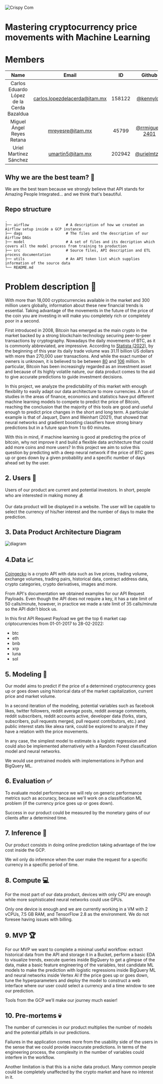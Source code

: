 ![Crispy Com](https://user-images.githubusercontent.com/69408484/168495208-69d62b90-8959-4581-9826-6ee32a3ec581.png)

# Mastering cryptocurrency price movements with Machine Learning

# Members 

| **Name** | **Email** | **ID** | **Github** | 
|:---:|:---:|:---:|:---:|
| Carlos Eduardo López de la Cerda Bazaldua | carlos.lopezdelacerda@itam.mx | 158122 | [@kennyldc](https://github.com/kennyldc) | 
| Miguel Ángel Reyes Retana | mreyesre@itam.mx | 45799 | [@rrmiguel-2401](https://github.com/rrmiguel-2401) |
| Uriel Martínez Sánchez | umartin5@itam.mx | 202942 | [@urielmtzsa](https://github.com/urielmtzsa) |


## Why we are the best team? :busts_in_silhouette:

We are the best team because we strongly believe that API stands for Amazing People Integrated... and we think that's beautiful.

## Repo structure 
    .
    ├── airflow                 # A description of how we created an Airflow setup inside a GCP instance
    ├── dags                    # The files and the description of our Airflow DAGs
    ├── model                   # A set of files and its decription which covers all the model process from training to production
    ├── src                     # Source files, API description and ETL process documentation
    ├── utils                   # An API token list which supplies information of the source data
    └── README.md

# Problem description 👀

With more than 18,000 cryptocurrencies available in the market and 300 million users globally, information about these new financial trends is essential. Taking advantage of the movements in the future of the price of the coin you are investing in will make you completely rich or completely poor in a second.

First introduced in 2008, Bitcoin has emerged as the main crypto in the market backed by a strong blockchain technology securing peer-to-peer transactions by cryptography. Nowadays the daily movements of BTC, as it is commonly abbreviated, are impressive. According to [Statista (2022)](https://www.statista.com/statistics/647374/worldwide-blockchain-wallet-users/), by the beginning of this year its daily trade volume was 31.11 billion US dollars with more than 270,000 user transactions. And while the exact number of owners is unknown, it is believed to be between [80](https://explodingtopics.com/blog/blockchain-stats#:~:text=Since%20its%20launch%20in%202009,than%2081%20million%20users%20worldwide) and [106](https://www.buybitcoinworldwide.com/how-many-bitcoin-users/) million. In particular, Bitcoin has been increasingly regarded as an investment asset and because of its highly volatile nature, our data product comes to the aid to give accurate predictions to guide investment decisions. 

In this project, we analyze the predictability of this market with enough flexibility to easily adapt our data architecture to more currencies. A ton of studies in the areas of finance, economics and statistics have put different machine learning models to compete to predict the price of Bitcoin, reaching the conclusion that the majority of this tools are good and useful enough to predict price changes in the short and long term. A particular example is that of Jaquart, Dann and Weinhart (2021), that showed that neural networks and gradient boosting classifiers have strong binary predictions but in a future span from 1 to 60 minutes.

With this in mind, if machine learning is good at predicting the price of bitcoin, why not improve it and build a flexible data architecture that could add more coins and more users? In this project we aim to solve this question by predicting with a deep neural network if the price of BTC goes up or goes down by a given probability and a specific number of days ahead set by the user.

## 2. Users :couple:

Users of our product are current and potential investors. In short, people who are interested in making money :moneybag:

Our data product will be displayed in a website. The user will be capable to select the currency of his/her interest and the number of days to make the prediction.

## 3. Data Product Architecture Diagram 

![diagram](https://user-images.githubusercontent.com/69408484/160226312-59a323a3-87e7-41a7-a803-0cf29ac04830.png)

## 4.Data :chart_with_upwards_trend:

[Coingecko](https://www.coingecko.com/) is a crypto API with data such as live prices, trading volume, exchange volumes, trading pairs, historical data, contract address data, crypto categories, crypto derivatives, images and more.

From API's documentation we obtained examples for our API Request Payloads. Even though the API does not require a key, it has a rate limit of 50 calls/minute, however, in practice we made a rate limit of 35 calls/minute so the API didn't block us.

In this first API Request Payload we get the top 6 market cap criptocurrencies from 01-01-2017 to 28-02-2022:

- btc
- eth
- bnb
- xrp
- luna
- sol

## 5. Modeling :thought_balloon:

Our model aims to predict if the price of a determined cryptocurrency goes up or goes down using historical data of the market capitalization, current price and market volume. 

In a second iteration of the modeling, potential variables such as facebook likes, twitter followers, reddit average posts, reddit average comments, reddit subscribers, reddit accounts active, developer data (forks, stars, subscribers, pull requests merged, pull request contributors, etc.) and public interest stats like alexa rank, could be explored to analyze if they have a relation with the price movements. 

In any case, the simplest model to estimate is a logistic regression and could also be implemented alternatively with a Random Forest classification model and neural networks.

We would use pretrained models with implementations in Python and BigQuery ML. 

## 6. Evaluation :white_check_mark:

To evaluate model performance we will rely on generic performance metrics such as accuracy, because we'll work on a classification ML problem (if the currency price goes up or goes down).

Success in our product could be measured by the monetary gains of our clients after a determined time. 

## 7. Inference :arrows_counterclockwise:

Our product consists in doing online prediction taking advantage of the low cost inside the GCP.

We wil only do inference when the user make the request for a specific currency in a specific period of time.

## 8. Compute :computer:

For the most part of our data product, devices with only CPU are enough while more sophisticated neural networks could use GPUs.

Only one device is enough and we are currently working in a VM with 2 vCPUs, 7.5 GB RAM, and TensorFlow 2.8 as the environment. We do not foresee having issues with billing. 

## 9. MVP :trophy:

For our MVP we want to complete a minimal useful workflow: extract historical data from the API and storage it in a Bucket, perform a basic EDA to visualize trends, execute queries inside BigQuery to get a glimpse of the data, make a basic feature engineering of the variables, test candidate ML models to make the prediction with logistic regressions inside BigQuery ML and neural networks inside Vertex AI if the price goes up or goes down, tune the hyperparameters and deploy the model to construct a web interface where our user could select a currency and a time window to see our prediction.

Tools from the GCP we’ll make our journey much easier! 

## 10. Pre-mortems :skull:

The number of currencies in our product multiplies the number of models and the potential pitfalls in our predictions.

Failures in the application comes more from the usability side of the users in the sense that we could provide inaccurate predictions. In terms of the engineering process, the complexity in the number of variables could interfere in the workflow. 

Another limitation is that this is a niche data product. Many common people could be completely unaffected by the crypto market and have no interest in it.
